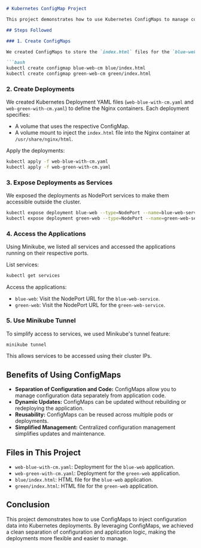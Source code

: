 ```markdown
# Kubernetes ConfigMap Project

This project demonstrates how to use Kubernetes ConfigMaps to manage configuration data for applications. The project involves creating two deployments (`blue-web` and `green-web`) running Nginx servers, each configured with its own ConfigMap to serve unique `index.html` files.

## Steps Followed

### 1. Create ConfigMaps

We created ConfigMaps to store the `index.html` files for the `blue-web` and `green-web` applications. These ConfigMaps were used to inject the HTML files into the Nginx containers.

```bash
kubectl create configmap blue-web-cm blue/index.html
kubectl create configmap green-web-cm green/index.html
```

### 2. Create Deployments

We created Kubernetes Deployment YAML files (`web-blue-with-cm.yaml` and `web-green-with-cm.yaml`) to define the Nginx containers. Each deployment specifies:

*   A volume that uses the respective ConfigMap.
*   A volume mount to inject the `index.html` file into the Nginx container at `/usr/share/nginx/html`.

Apply the deployments:

```bash
kubectl apply -f web-blue-with-cm.yaml
kubectl apply -f web-green-with-cm.yaml
```

### 3. Expose Deployments as Services

We exposed the deployments as NodePort services to make them accessible outside the cluster.

```bash
kubectl expose deployment blue-web --type=NodePort --name=blue-web-service
kubectl expose deployment green-web --type=NodePort --name=green-web-service
```

### 4. Access the Applications

Using Minikube, we listed all services and accessed the applications running on their respective ports.

List services:

```bash
kubectl get services
```

Access the applications:

*   `blue-web`: Visit the NodePort URL for the `blue-web-service`.
*   `green-web`: Visit the NodePort URL for the `green-web-service`.

### 5. Use Minikube Tunnel

To simplify access to services, we used Minikube's tunnel feature:

```bash
minikube tunnel
```

This allows services to be accessed using their cluster IPs.

## Benefits of Using ConfigMaps

*   **Separation of Configuration and Code:** ConfigMaps allow you to manage configuration data separately from application code.
*   **Dynamic Updates:** ConfigMaps can be updated without rebuilding or redeploying the application.
*   **Reusability:** ConfigMaps can be reused across multiple pods or deployments.
*   **Simplified Management:** Centralized configuration management simplifies updates and maintenance.

## Files in This Project

*   `web-blue-with-cm.yaml`: Deployment for the `blue-web` application.
*   `web-green-with-cm.yaml`: Deployment for the `green-web` application.
*   `blue/index.html`: HTML file for the `blue-web` application.
*   `green/index.html`: HTML file for the `green-web` application.

## Conclusion

This project demonstrates how to use ConfigMaps to inject configuration data into Kubernetes deployments. By leveraging ConfigMaps, we achieved a clean separation of configuration and application logic, making the deployments more flexible and easier to manage.
```